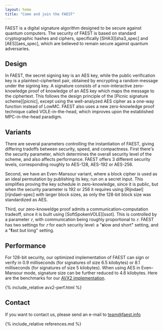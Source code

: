 ```yaml
---
layout: home
title: "Come and join the FAEST"
---
```


FAEST is a digital signature algorithm designed to be secure against quantum computers.
The security of FAEST is based on standard cryptographic hashes and ciphers, specifically [SHA3][sha3_spec] and [AES][aes_spec], which are believed to remain secure against quantum adversaries.

## Design

In FAEST, the secret signing key is an AES key, while the public verification key is a plaintext-ciphertext pair, obtained by encrypting a random message under the signing key. A signature consists of a non-interactive zero-knowledge proof of knowledge of an AES key which maps the message to the ciphertext. This follows the design principle of the [Picnic signature scheme][picnic], except using the well-analyzed AES cipher as a one-way function instead of LowMC. FAEST also uses a new zero-knowledge proof technique called VOLE-in-the-head, which improves upon the established MPC-in-the-head paradigm.

## Variants

There are several parameters controlling the instantiation of FAEST, giving differing tradoffs between security, speed, and compactness.
First there's the security parameter, which determines the overall security level of the scheme, and also affects performance.
FAEST offers 3 different security levels, corresponding roughly to AES-128, AES-192 or AES-256.

Second, we have an Even-Mansour variant, where a block cipher is used as an ideal permutation by publishing its key, run on a secret input.
This simplifies proving the key schedule in zero-knowledge, since it is public, but when the security parameter is 192 or 256 it requires using [Rijndael][rijndael-spec] with larger block sizes, as only the 128-bit block size was standardized as AES.

Third, our zero-knoweldge proof admits a communication–computation tradeoff, since it is built using [SoftSpokenVOLE][ssot].
This is controlled by a parameter *𝜏*, with communication being roughly proportional to *𝜏*.
FAEST has two settings for *𝜏* for each security level: a "**s**low and short" setting, and a "**f**ast but long" setting.

## Performance

For 128-bit security, our optimized implementation of FAEST can sign or verify in 0.9 milliseconds (for signatures of size 6.5 kilobytes) or 8.1 milliseconds (for signatures of size 5 kilobytes). When using AES in Even–Mansour mode, signature size can be further reduced to 4.6 kilobytes. Here are the benchmarks for our [AVX2 implementation](/software.html).

{% include_relative avx2-perf.html %}

## Contact

If you want to contact us, please send an e-mail to [team@faest.info](mailto://team@faest.info)

{% include_relative references.md %}
